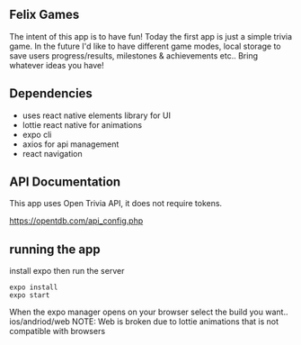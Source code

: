 ## Felix Games 
The intent of this app is to have fun! Today the first app is just a simple trivia game. In the future I'd like to have different game modes, local storage to save users progress/results, milestones & achievements etc.. Bring whatever ideas you have! 

## Dependencies
- uses react native elements library for UI 
- lottie react native for animations
- expo cli 
- axios for api management 
- react navigation

## API Documentation 
This app uses Open Trivia API, it does not require tokens. 

https://opentdb.com/api_config.php 

## running the app
install expo then run the server

```
expo install
expo start 
```
When the expo manager opens on your browser select the build you want.. ios/andriod/web 
NOTE: Web is broken due to lottie animations that is not compatible with browsers
